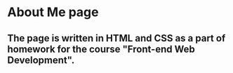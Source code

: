 # About Me page
## The page is written in HTML and CSS as a part of homework for the course "Front-end Web Development".
